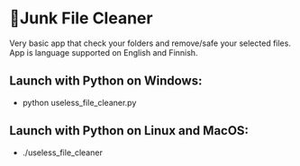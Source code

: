# 🧹Junk File Cleaner
Very basic app that check your folders and remove/safe your selected files. App is language supported on English and Finnish. 

## Launch with Python on Windows:
- python useless_file_cleaner.py

## Launch with Python on Linux and MacOS:
- ./useless_file_cleaner
